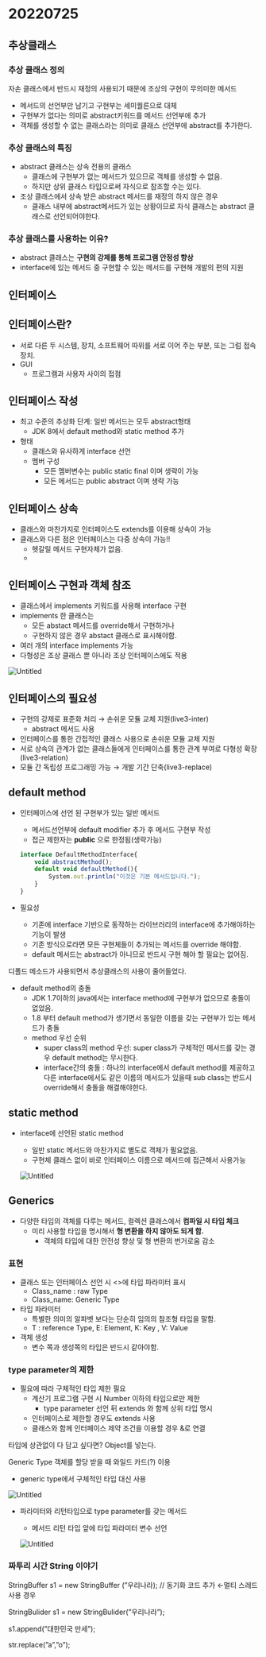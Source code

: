 # 20220725

## 추상클래스

### 추상 클래스 정의

자손 클래스에서 반드시 재정의 사용되기 때문에 조상의 구현이 무의미한 메서드

- 메서드의 선언부만 남기고 구현부는 세미퀄른으로 대체
- 구현부가 없다는 의미로 abstract키워드를 메서드 선언부에 추가
- 객체를 생성할 수 없는 클래스라는 의미로 클래스 선언부에 abstract를 추가한다.

### 추상 클래스의 특징

- abstract 클래스는 상속 전용의 클래스
    - 클래스에 구현부가 없는 메서드가 있으므로 객체를 생성할 수 없음.
    - 하지만 상위 클래스 타입으로써  자식으로 참조할 수는 있다.
- 조상 클래스에서 상속 받은 abstract 메서드를 재정의 하지 않은 경우
    - 클래스 내부에 abstract메서드가 있는 상황이므로 자식 클래스는 abstract 클래스로 선언되어야한다.

### 추상 클래스를 사용하는 이유?

- abstract 클래스는 **구현의 강제를 통해 프로그램 안정성 향상**
- interface에 있는 메서드 중 구현할 수 있는 메서드를 구현해 개발의 편의 지원

## 인터페이스

## 인터페이스란?

- 서로 다른 두 시스템, 장치, 소프트웨어 따위를 서로 이어 주는 부분, 또는 그럼 접속 장치.
- GUI
    - 프로그램과 사용자 사이의 접점

## 인터페이스 작성

- 최고 수준의 추상화 단계: 일반 메서드는 모두 abstract형태
    - JDK 8에서 default method와 static method 추가
- 형태
    - 클래스와 유사하게 interface 선언
    - 멤버 구성
        - 모든 멤버변수는 public static final 이며 생략이 가능
        - 모든 메서드는 public abstract 이며 생략 가능

## 인터페이스 상속

- 클래스와 마찬가지로 인터페이스도 extends를 이용해 상속이 가능
- 클래스와 다른 점은 인터페이스는 다중 상속이 가능!!
    - 헷갈릴 메서드 구현자체가 없음.
    - 

## 인터페이스 구현과 객체 참조

- 클래스에서 implements 키워드를 사용해 interface 구현
- implements 한 클래스는
    - 모든 abstact 메서드를 override해서 구현하거나
    - 구현하지 않은 경우 abstact 클래스로 표시해야함.
- 여러 개의 interface implements 가능
- 다형성은 조상 클래스 뿐 아니라 조상 인터페이스에도 적용

![Untitled](20220725/Untitled.png)

## 인터페이스의 필요성

- 구현의 강제로 표준화 처리 → 손쉬운 모듈 교체 지원(live3-inter)
    - abstract 메서드 사용
- 인터페이스를 통한 간접적인 클래스 사용으로 손쉬운 모듈 교체 지원
- 서로 상속의 관계가 없는 클래스들에게 인터페이스를 통한 관계 부여로 다형성 확장 (live3-relation)
- 모듈 간 독립성 프로그래밍 가능 → 개발 기간 단축(live3-replace)

## default method

- 인터페이스에 선언 된 구현부가 있는 일반 메서드
    - 메서드선언부에 default modifier 추가 후 메서드 구현부 작성
    - 접근 제한자는 **public** 으로 한정됨(생략가능)
    
    ```jsx
    interface DefaultMethodInterface{
    	void abstractMethod();
    	default void defaultMethod(){
    		System.out.println("이것은 기본 메서드입니다.");
    	}
    }
    ```
    
- 필요성
    - 기존에 interface 기반으로 동작하는 라이브러리의 interface에 추가해야하는 기능이 발생
    - 기존 방식으로라면 모든 구현체들이 추가되는 메서드를 override 해야함.
    - default 메서드는 abstract가 아니므로 반드시 구현 해야 할 필요는 없어짐.

디폴드 메소드가 사용되면서 추상클래스의 사용이 줄어들었다.

- default method의 충돌
    - JDK 1.7이하의 java에서는 interface method에 구현부가 없으므로 충돌이 없었음.
    - 1.8 부터 default method가 생기면서 동일한 이름을 갖는 구현부가 있는 메서드가 충돌
    - method 우선 순위
        - super class의 method 우선: super class가 구체적인 메서드를 갖는 경우  default method는 무시한다.
        - interface간의 충돌 : 하나의 interface에서  default method를 제공하고 다른 interface에서도 같은 이름의 메서드가 있을때 sub class는 반드시 override해서 충돌을 해결해야한다.

## static method

- interface에 선언된 static method
    - 일반 static 메서드와 마찬가지로 별도로 객체가 필요없음.
    - 구현체 클래스 없이 바로 인터페이스 이름으로 메서드에 접근해서 사용가능
    
    ![Untitled](20220725/Untitled%201.png)
    

## Generics

- 다양한 타입의 객체를 다루는 메서드, 컬렉션 클래스에서 **컴파일 시 타입 체크**
    - 미리 사용할 타입을 명시해서 **형 변환을 하지 않아도 되게 함.**
        - 객체의 타입에 대한 안전성 향상 및 형 변환의 번거로움 감소

### 표현

- 클래스 또는 인터페이스 선언 시 <>에 타입 파라미터 표시
    - Class_name : raw Type
    - Class_name<T>: Generic Type
- 타입 파라미터
    - 특별한 의미의 알파벳 보다는 단순히 임의의 참조형 타입을 말함.
    - T : reference Type, E: Element, K: Key , V: Value
- 객체 생성
    - 변수 쪽과 생성쪽의 타입은 반드시 같아야함.

### type parameter의 제한

- 필요에 따라 구체적인 타입 제한 필요
    - 계산기 프로그램 구현 시 Number 이하의 타입으로만 제한
        - type parameter 선언 뒤 extends 와 함께 상위 타입 명시
    - 인터페이스로 제한할 경우도 extends 사용
    - 클래스와 함께 인터페이스 제약 조건을 이용할 경우 &로 연결

타입에 상관없이 다 담고 싶다면? Object를 넣는다.

Generic Type 객체를 할당 받을 때 와일드 카드(?) 이용

- generic type에서 구체적인 타입 대신 사용

![Untitled](20220725/Untitled%202.png)

- 파라미터와 리턴타입으로 type parameter를 갖는 메서드
    - 메서드 리턴 타입 앞에 타입 파라미터 변수 선언
    
    ![Untitled](20220725/Untitled%203.png)
    

### 짜투리 시간 String 이야기

StringBuffer s1 = new StringBuffer (”우리나라); // 동기화 코드 추가 ←멀티 스레드 사용 경우

StringBulider s1 = new StringBulider(”우리나라”);

s1.append(”대한민국 만세”);

str.replace(”a”,”o”);